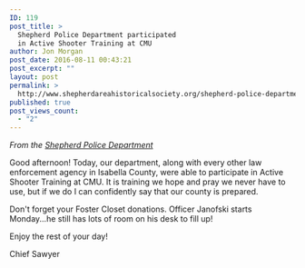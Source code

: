 ```yaml
---
ID: 119
post_title: >
  Shepherd Police Department participated
  in Active Shooter Training at CMU
author: Jon Morgan
post_date: 2016-08-11 00:43:21
post_excerpt: ""
layout: post
permalink: >
  http://www.shepherdareahistoricalsociety.org/shepherd-police-department-participated-in-active-shooter-training-at-cmu/
published: true
post_views_count:
  - "2"
---
```

<p class="c7"><em>From the <a class="c2" href="https://www.google.com/url?q=https://www.facebook.com/Shepherd-Police-Department-205632619455314/?fref%3Dnf&amp;sa=D&amp;ust=1470879712208000&amp;usg=AFQjCNFlSwhC9vANCnFjUDj6Lus2YBgXHw">Shepherd Police Department</a></em></p>
Good afternoon! Today, our department, along with every other law enforcement agency in Isabella County, were able to participate in Active Shooter Training at CMU. It is training we hope and pray we never have to use, but if we do I can confidently say that our county is prepared.

Don't forget your Foster Closet donations. Officer Janofski starts Monday...he still has lots of room on his desk to fill up!

Enjoy the rest of your day!

Chief Sawyer